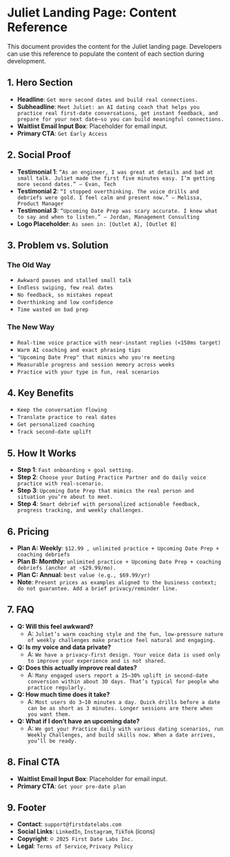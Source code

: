 # Juliet Landing Page: Content Reference

This document provides the content for the Juliet landing page. Developers can use this reference to populate the content of each section during development.

## 1. Hero Section

*   **Headline**: `Get more second dates and build real connections.`
*   **Subheadline**: `Meet Juliet: an AI dating coach that helps you practice real first-date conversations, get instant feedback, and prepare for your next date—so you can build meaningful connections.`
*   **Waitlist Email Input Box**: Placeholder for email input.
*   **Primary CTA**: `Get Early Access`

## 2. Social Proof

*   **Testimonial 1**: `“As an engineer, I was great at details and bad at small talk. Juliet made the first five minutes easy. I’m getting more second dates.” — Evan, Tech`
*   **Testimonial 2**: `“I stopped overthinking. The voice drills and debriefs were gold. I feel calm and present now.” — Melissa, Product Manager`
*   **Testimonial 3**: `“Upcoming Date Prep was scary accurate. I knew what to say and when to listen.” — Jordan, Management Consulting`
*   **Logo Placeholder**: `As seen in: [Outlet A], [Outlet B]`

## 3. Problem vs. Solution

### The Old Way

*   `Awkward pauses and stalled small talk`
*   `Endless swiping, few real dates`
*   `No feedback, so mistakes repeat`
*   `Overthinking and low confidence`
*   `Time wasted on bad prep`

### The New Way

*   `Real-time voice practice with near-instant replies (<150ms target)`
*   `Warm AI coaching and exact phrasing tips`
*   `"Upcoming Date Prep" that mimics who you're meeting`
*   `Measurable progress and session memory across weeks`
*   `Practice with your type in fun, real scenarios`

## 4. Key Benefits

*   `Keep the conversation flowing`
*   `Translate practice to real dates`
*   `Get personalized coaching`
*   `Track second-date uplift`

## 5. How It Works

*   **Step 1**: `Fast onboarding + goal setting.`
*   **Step 2**: `Choose your Dating Practice Partner and do daily voice practice with real-scenario.`
*   **Step 3**: `Upcoming Date Prep that mimics the real person and situation you’re about to meet.`
*   **Step 4**: `Smart debrief with personalized actionable feedback, progress tracking, and weekly challenges.`

## 6. Pricing

*   **Plan A: Weekly**: `$12.99 , unlimited practice + Upcoming Date Prep + coaching debriefs`
*   **Plan B: Monthly**: `unlimited practice + Upcoming Date Prep + coaching debriefs (anchor at ~$29.99/mo).`
*   **Plan C: Annual**: `best value (e.g., $69.99/yr)`
*   **Note**: `Present prices as examples aligned to the business context; do not guarantee. Add a brief privacy/reminder line.`

## 7. FAQ

*   **Q: Will this feel awkward?**
    *   A: `Juliet’s warm coaching style and the fun, low-pressure nature of weekly challenges make practice feel natural and engaging.`
*   **Q: Is my voice and data private?**
    *   A: `We have a privacy-first design. Your voice data is used only to improve your experience and is not shared.`
*   **Q: Does this actually improve real dates?**
    *   A: `Many engaged users report a 25–30% uplift in second-date conversion within about 30 days. That’s typical for people who practice regularly.`
*   **Q: How much time does it take?**
    *   A: `Most users do 3–10 minutes a day. Quick drills before a date can be as short as 3 minutes. Longer sessions are there when you want them.`
*   **Q: What if I don’t have an upcoming date?**
    *   A: `We got you! Practice daily with various dating scenarios, run Weekly Challenges, and build skills now. When a date arrives, you’ll be ready.`

## 8. Final CTA

*   **Waitlist Email Input Box**: Placeholder for email input.
*   **Primary CTA**: `Get your pre-date plan`

## 9. Footer

*   **Contact**: `support@firstdatelabs.com`
*   **Social Links**: `LinkedIn`, `Instagram`, `TikTok` (icons)
*   **Copyright**: `© 2025 First Date Labs Inc.`
*   **Legal**: `Terms of Service`, `Privacy Policy`
